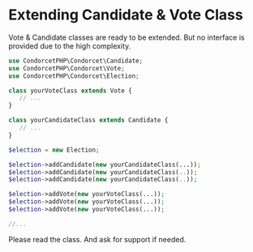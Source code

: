 # Extending Candidate & Vote Class

 Vote & Candidate classes are ready to be extended. But no interface is provided due to the high complexity.

 ```php
use CondorcetPHP\Condorcet\Candidate;
use CondorcetPHP\Condorcet\Vote;
use CondorcetPHP\Condorcet\Election;

class yourVoteClass extends Vote {
    // ...
}

class yourCandidateClass extends Candidate {
    // ...
}

$election = new Election;

$election->addCandidate(new yourCandidateClass(...));
$election->addCandidate(new yourCandidateClass(..));
$election->addCandidate(new yourCandidateClass(..));

$election->addVote(new yourVoteClass(...));
$election->addVote(new yourVoteClass(...));
$election->addVote(new yourVoteClass(...));

//...
```

Please read the class. And ask for support if needed.